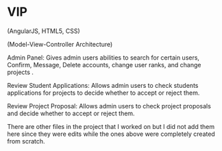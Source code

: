 # VIP

(AngularJS, HTML5, CSS) 

(Model-View-Controller Architecture)

Admin Panel: Gives admin users abilities to search for certain users, Confirm, Message, Delete accounts, change user ranks, and change projects .

Review Student Applications: Allows admin users to check students applications for projects to decide whether to accept or reject them.

Review Project Proposal: Allows admin users to check project proposals and decide whether to accept or reject them.


There are other files in the project that I worked on but I did not add them here since they were edits while the ones above were completely created from scratch.
